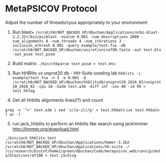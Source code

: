 # MetaPSICOV Protocol

Adjust the number of threads/cpus appropriately to your environment

1. Run blast+
`/scratch0/NOT_BACKED_UP/dbuchan/Applications/ncbi-blast-2.2.31+/bin/psiblast -evalue 0.001 -num_descriptions 2000 -num_alignments 0 -num_threads 4 -num_iterations 3 -inclusion_ethresh 0.001 -query example/test.fsa -db /scratch0/NOT_BACKED_UP/dbuchan/uniref/uniref90.fasta -out test.bls -out_pssm test.pssm`

2. Build matrix
`./bin/chkparse test.pssm > test.mtx`

3. Run HHBlits vs unprot20 db - HH-Suite soeding lab
`hhblits -i example/test.fsa -n 3 -e 0.001 -d /scratch0/NOT_BACKED_UP/dbuchan/hhblitsdb/uniprot20_2016_02/uniprot20_2016_02 -cpu 10 -oa3m test.a3m -diff inf -cov 80 -id 99 > test.hhlog`

4. Get all hhblits alignments lines(!?) and count

`grep -v '^>' test.a3m | sed 's/[a-z]//g' > test.hhbaln`
`cat test.hhbaln | wc -l`

5. run jack_hhblits to perform an hhblits like search using jackhmmer
http://hmmer.org/download.html

`./bin/jack_hhblits test /scratch0/NOT_BACKED_UP/dbuchan/Applications/hmmer-3.1b2 /scratch0/NOT_BACKED_UP/dbuchan/Applications/hh-suite ./ /cs/research/bioinf/home1/green/dbuchan/Code/metapsicov_web/consip/data/blast/uniref100 > test.jacklog`

